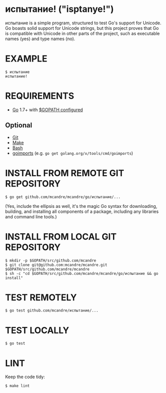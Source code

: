 # испытание! ("isptanye!")

испытание is a simple program, structured to test Go's support for Unicode. Go boasts solid support for Unicode strings, but this project proves that Go is compatible with Unicode in other parts of the project, such as executable names (yes) and type names (no).

# EXAMPLE

```
$ испытание
испытание!
```

# REQUIREMENTS

* [Go](https://golang.org) 1.7+ with [$GOPATH configured](https://gist.github.com/mcandre/ef73fb77a825bd153b7836ddbd9a6ddc)

## Optional

* [Git](https://git-scm.com)
* [Make](https://www.gnu.org/software/make/)
* [Bash](https://www.gnu.org/software/bash/)
* [goimports](https://godoc.org/golang.org/x/tools/cmd/goimports) (e.g. `go get golang.org/x/tools/cmd/goimports`)

# INSTALL FROM REMOTE GIT REPOSITORY

```
$ go get github.com/mcandre/mcandre/go/испытание/...
```

(Yes, include the ellipsis as well, it's the magic Go syntax for downloading, building, and installing all components of a package, including any libraries and command line tools.)

# INSTALL FROM LOCAL GIT REPOSITORY

```
$ mkdir -p $GOPATH/src/github.com/mcandre
$ git clone git@github.com:mcandre/mcandre.git $GOPATH/src/github.com/mcandre/mcandre
$ sh -c "cd $GOPATH/src/github.com/mcandre/mcandre/go/испытание && go install"
```

# TEST REMOTELY

```
$ go test github.com/mcandre/испытание/...
```

# TEST LOCALLY

```
$ go test
```

# LINT

Keep the code tidy:

```
$ make lint
```
